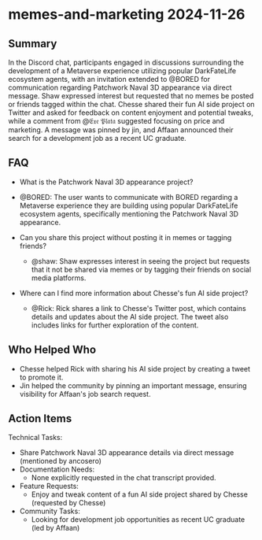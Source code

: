 # memes-and-marketing 2024-11-26

## Summary
 In the Discord chat, participants engaged in discussions surrounding the development of a Metaverse experience utilizing popular DarkFateLife ecosystem agents, with an invitation extended to @BORED for communication regarding Patchwork Naval 3D appearance via direct message. Shaw expressed interest but requested that no memes be posted or friends tagged within the chat. Chesse shared their fun AI side project on Twitter and asked for feedback on content enjoyment and potential tweaks, while a comment from @𝔈𝔵𝔢 𝔓𝔩𝔞𝔱𝔞 suggested focusing on price and marketing. A message was pinned by jin, and Affaan announced their search for a development job as a recent UC graduate.

## FAQ
 - What is the Patchwork Naval 3D appearance project?
  - @BORED: The user wants to communicate with BORED regarding a Metaverse experience they are building using popular DarkFateLife ecosystem agents, specifically mentioning the Patchwork Naval 3D appearance.

- Can you share this project without posting it in memes or tagging friends?
  - @shaw: Shaw expresses interest in seeing the project but requests that it not be shared via memes or by tagging their friends on social media platforms.

- Where can I find more information about Chesse's fun AI side project?
  - @Rick: Rick shares a link to Chesse's Twitter post, which contains details and updates about the AI side project. The tweet also includes links for further exploration of the content.

## Who Helped Who
 - Chesse helped Rick with sharing his AI side project by creating a tweet to promote it.
- Jin helped the community by pinning an important message, ensuring visibility for Affaan's job search request.

## Action Items
 Technical Tasks:
  - Share Patchwork Naval 3D appearance details via direct message (mentioned by ancosero)
- Documentation Needs:
  - None explicitly requested in the chat transcript provided.
- Feature Requests:
  - Enjoy and tweak content of a fun AI side project shared by Chesse (requested by Chesse)
- Community Tasks:
  - Looking for development job opportunities as recent UC graduate (led by Affaan)

